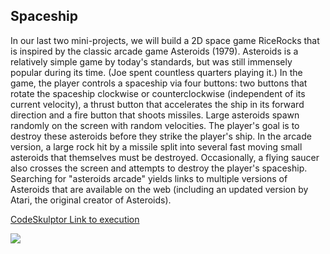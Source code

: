 ## Spaceship
In our last two mini-projects, we will build a 2D space game RiceRocks that is inspired by the classic arcade game Asteroids (1979). Asteroids is a relatively simple game by today's standards, but was still immensely popular during its time. (Joe spent countless quarters playing it.) In the game, the player controls a spaceship via four buttons: two buttons that rotate the spaceship clockwise or counterclockwise (independent of its current velocity), a thrust button that accelerates the ship in its forward direction and a fire button that shoots missiles. Large asteroids spawn randomly on the screen with random velocities. The player's goal is to destroy these asteroids before they strike the player's ship. In the arcade version, a large rock hit by a missile split into several fast moving small asteroids that themselves must be destroyed. Occasionally, a flying saucer also crosses the screen and attempts to destroy the player's spaceship. Searching for "asteroids arcade" yields links to multiple versions of Asteroids that are available on the web (including an updated version by Atari, the original creator of Asteroids).

[CodeSkulptor Link to execution](https://py2.codeskulptor.org/#user49_lZIDMNborA_0.py)

![](./demo.gif)
